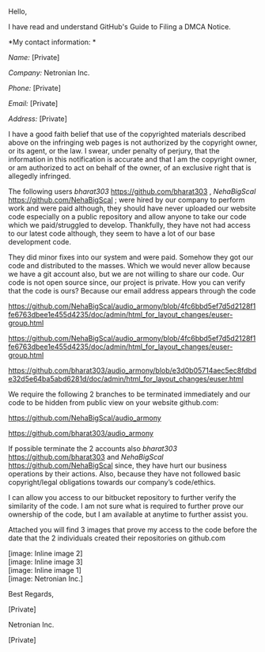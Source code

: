 Hello,

I have read and understand GitHub's Guide to Filing a DMCA Notice.

*My contact information: *

*Name:* [Private]

*Company:* Netronian Inc.

*Phone:* [Private]

*Email:* [Private]

*Address:* [Private]

I have a good faith belief that use of the copyrighted materials described
above on the infringing web pages is not authorized by the copyright owner,
or its agent, or the law. I swear, under penalty of perjury, that the
information in this notification is accurate and that I am the copyright
owner, or am authorized to act on behalf of the owner, of an exclusive
right that is allegedly infringed.

The following users *bharat303* <https://github.com/bharat303> ,
*NehaBigScal* <https://github.com/NehaBigScal> ; were hired by our company
to perform work and were paid although, they should have never uploaded our
website code especially on a public repository and allow anyone to take our
code which we paid/struggled to develop. Thankfully, they have not had
access to our latest code although, they seem to have a lot of our base
development code.

They did minor fixes into our system and were paid. Somehow they got our
code and distributed to the masses. Which we would never allow because we
have a git account also, but we are not willing to share our code. Our code
is not open source since, our project is private. How you can verify that
the code is ours? Because our email address appears through the code

https://github.com/NehaBigScal/audio_armony/blob/4fc6bbd5ef7d5d2128f1fe6763dbee1e455d4235/doc/admin/html_for_layout_changes/euser-group.html

<https://github.com/NehaBigScal/audio_armony/blob/4fc6bbd5ef7d5d2128f1fe6763dbee1e455d4235/doc/admin/html_for_layout_changes/euser-group.html>

https://github.com/bharat303/audio_armony/blob/e3d0b05714aec5ec8fdbde32d5e64ba5abd6281d/doc/admin/html_for_layout_changes/euser.html

We require the following 2 branches to be terminated immediately and our
code to be hidden from public view on your website github.com:

https://github.com/NehaBigScal/audio_armony

https://github.com/bharat303/audio_armony

If possible terminate the 2 accounts also *bharat303*
<https://github.com/bharat303> and *NehaBigScal*
<https://github.com/NehaBigScal> since, they have hurt our business
operations by their actions. Also, because they have not followed basic
copyright/legal obligations towards our company’s code/ethics.

I can allow you access to our bitbucket repository to further verify the
similarity of the code. I am not sure what is required to further prove our
ownership of the code, but I am available at anytime to further assist you.

Attached you will find 3 images that prove my access to the code before the
date that the 2 individuals created their repositories on github.com

[image: Inline image 2]  
[image: Inline image 3]  
[image: Inline image 1]  
[image: Netronian Inc.]  

Best Regards,

[Private]

Netronian Inc.

[Private]

